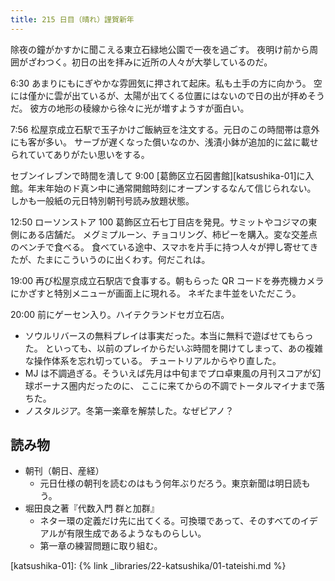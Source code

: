 ```yaml
---
title: 215 日目（晴れ）謹賀新年
---
```


除夜の鐘がかすかに聞こえる東立石緑地公園で一夜を過ごす。
夜明け前から周囲がざわつく。初日の出を拝みに近所の人々が大挙しているのだ。

6:30 あまりにもにぎやかな雰囲気に押されて起床。私も土手の方に向かう。
空には僅かに雲が出ているが、太陽が出てくる位置にはないので日の出が拝めそうだ。
彼方の地形の稜線から徐々に光が増すようすが面白い。

7:56 松屋京成立石駅で玉子かけご飯納豆を注文する。元日のこの時間帯は意外にも客が多い。
サーブが遅くなった償いなのか、浅漬小鉢が追加的に盆に載せられていてありがたい思いをする。

セブンイレブンで時間を潰して 9:00 [葛飾区立石図書館][katsushika-01]に入館。年末年始のド真ン中に通常開館時刻にオープンするなんて信じられない。
しかも一般紙の元日特別朝刊号読み放題状態。

12:50 ローソンストア 100 葛飾区立石七丁目店を発見。サミットやコジマの東側にある店舗だ。
メグミプルーン、チョコリング、柿ピーを購入。変な交差点のベンチで食べる。
食べている途中、スマホを片手に持つ人々が押し寄せてきたが、たまにこういうのに出くわす。何だこれは。

19:00 再び松屋京成立石駅店で食事する。朝もらった QR コードを券売機カメラにかざすと特別メニューが画面上に現れる。
ネギたま牛並をいただこう。

20:00 前にゲーセン入り。ハイテクランドセガ立石店。

* ソウルリバースの無料プレイは事実だった。本当に無料で遊ばせてもらった。
  といっても、以前のプレイからだいぶ時間を開けてしまって、あの複雑な操作体系を忘れ切っている。
  チュートリアルからやり直した。
* MJ は不調過ぎる。そういえば先月は中旬までプロ卓東風の月刊スコアが幻球ボーナス圏内だったのに、
  ここに来てからの不調でトータルマイナまで落ちた。
* ノスタルジア。冬第一楽章を解禁した。なぜピアノ？

## 読み物

* 朝刊（朝日、産経）
  * 元日仕様の朝刊を読むのはもう何年ぶりだろう。東京新聞は明日読もう。
* 堀田良之著『代数入門 群と加群』
  * ネター環の定義だけ先に出てくる。可換環であって、そのすべてのイデアルが有限生成であるようなものらしい。
  * 第一章の練習問題に取り組む。

[katsushika-01]: {% link _libraries/22-katsushika/01-tateishi.md %}
